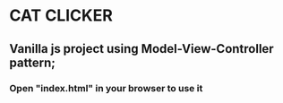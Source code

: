 # CAT CLICKER

## Vanilla js project using Model-View-Controller pattern;

### Open "index.html" in your browser to use it